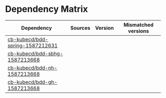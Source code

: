 # Dependency Matrix

Dependency | Sources | Version | Mismatched versions
---------- | ------- | ------- | -------------------
[cb-kubecd/bdd-spring-1587212631](https://github.com/cb-kubecd/bdd-spring-1587212631.git) |  | []() | 
[cb-kubecd/bdd-sbhg-1587213668](https://github.com/cb-kubecd/bdd-sbhg-1587213668.git) |  | []() | 
[cb-kubecd/bdd-nh-1587213668](https://github.com/cb-kubecd/bdd-nh-1587213668.git) |  | []() | 
[cb-kubecd/bdd-gh-1587213668](https://github.com/cb-kubecd/bdd-gh-1587213668.git) |  | []() | 
